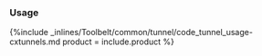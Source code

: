 <!--  usedin: [ _legacy_docker/Toolbelt/tunnel.md, _maestro/Toolbelt/tunnel.md, _node/toolbelt/tunnel.md, _rails/Toolbelt/tunnel.md] -->


### Usage



{%include _inlines/Toolbelt/common/tunnel/code_tunnel_usage-cxtunnels.md  product = include.product %}




